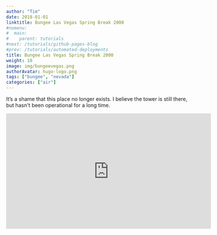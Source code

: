 ```yaml
---
author: "Tim"
date: 2018-01-01
linktitle: Bungee Las Vegas Spring Break 2000
#nomenu:
#  main:
#    parent: tutorials
#next: /tutorials/github-pages-blog
#prev: /tutorials/automated-deployments
title: Bungee Las Vegas Spring Break 2000
weight: 10
image: img/bungeevegas.png
authorAvatar: hugo-logo.png
tags: ["bungee", "nevada"]
categories: ["air"]
---
```


It’s a shame that this place no longer exists.  I believe the tower is still there, but hasn't been operational for a long time.

<iframe width="560" height="315" src="https://www.youtube.com/embed/AQ_MKoUkmWs" frameborder="0" allow="autoplay; encrypted-media" allowfullscreen></iframe>
